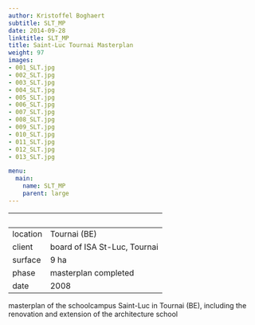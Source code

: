```yaml
---
author: Kristoffel Boghaert
subtitle: SLT_MP
date: 2014-09-28
linktitle: SLT_MP
title: Saint-Luc Tournai Masterplan
weight: 97
images:
- 001_SLT.jpg
- 002_SLT.jpg
- 003_SLT.jpg
- 004_SLT.jpg
- 005_SLT.jpg
- 006_SLT.jpg
- 007_SLT.jpg
- 008_SLT.jpg
- 009_SLT.jpg
- 010_SLT.jpg
- 011_SLT.jpg
- 012_SLT.jpg
- 013_SLT.jpg

menu:
  main:
    name: SLT_MP
    parent: large
---
```


&nbsp;|&nbsp;
------|------
location	|	Tournai (BE)
client		|	board of ISA St-Luc, Tournai
surface		|	9 ha
phase		|	masterplan completed
date		|	2008

masterplan of the schoolcampus Saint-Luc in Tournai (BE), including the renovation and extension of the architecture school

